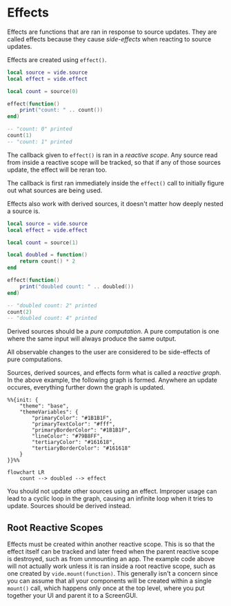 # Effects

Effects are functions that are ran in response to source updates. They are
called effects because they cause *side-effects* when reacting to source updates.

Effects are created using `effect()`.

```lua
local source = vide.source
local effect = vide.effect

local count = source(0)

effect(function()
    print("count: " .. count())
end)

-- "count: 0" printed
count(1)
-- "count: 1" printed
```

The callback given to `effect()` is ran in a *reactive scope*. Any source read
from inside a reactive scope will be tracked, so that if any of those sources
update, the effect will be reran too.

The callback is first ran immediately inside the `effect()` call to initially
figure out what sources are being used.

Effects also work with derived sources, it doesn't matter how deeply nested a
source is.

```lua
local source = vide.source
local effect = vide.effect

local count = source(1)

local doubled = function()
    return count() * 2
end

effect(function()
    print("doubled count: " .. doubled())
end)

-- "doubled count: 2" printed
count(2)
-- "doubled count: 4" printed
```

Derived sources should be a *pure computation*. A pure computation is one where
the same input will always produce the same output.

All observable changes to the user are considered to be side-effects of pure
computations.

Sources, derived sources, and effects form what is called a *reactive graph*.
In the above example, the following graph is formed. Anywhere
an update occures, everything further down the graph is updated.

```mermaid
%%{init: {
    "theme": "base",
    "themeVariables": {
        "primaryColor": "#1B1B1F",
        "primaryTextColor": "#fff",
        "primaryBorderColor": "#1B1B1F",
        "lineColor": "#79B8FF",
        "tertiaryColor": "#161618",
        "tertiaryBorderColor": "#161618"
    }
}}%%

flowchart LR
    count --> doubled --> effect
```

You should not update other sources using an effect. Improper usage can lead to
a cyclic loop in the graph, causing an infinite loop when it tries to update.
Sources should be derived instead.

## Root Reactive Scopes

Effects must be created within another reactive scope. This is so that the
effect itself can be tracked and later freed when the parent reactive scope is
destroyed, such as from unmounting an app. The example code above will not
actually work unless it is ran inside a root reactive scope, such as one created
by `vide.mount(function)`. This generally isn't a concern since you can assume
that all your components will be created within a single `mount()` call, which
happens only once at the top level, where you put together your UI and parent it
to a ScreenGUI.
